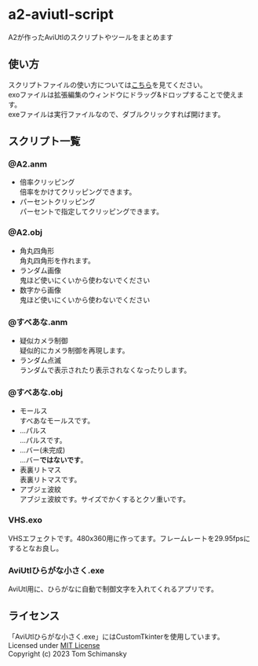 # a2-aviutl-script
 A2が作ったAviUtlのスクリプトやツールをまとめます
## 使い方
スクリプトファイルの使い方については[こちら](https://scrapbox.io/aviutl/スクリプトの導入方法)を見てください。<br>
exoファイルは拡張編集のウィンドウにドラッグ&ドロップすることで使えます。<br>
exeファイルは実行ファイルなので、ダブルクリックすれば開けます。
## スクリプト一覧
### @A2.anm
- 倍率クリッピング<br>
  倍率をかけてクリッピングできます。
- パーセントクリッピング<br>
  パーセントで指定してクリッピングできます。
### @A2.obj
- 角丸四角形<br>
  角丸四角形を作れます。
- ランダム画像<br>
  鬼ほど使いにくいから使わないでください
- 数字から画像<br>
  鬼ほど使いにくいから使わないでください
### @すべあな.anm
- 疑似カメラ制御<br>
  疑似的にカメラ制御を再現します。
- ランダム点滅<br>
  ランダムで表示されたり表示されなくなったりします。
### @すべあな.obj
- モールス<br>
  すべあなモールスです。
- ...パルス<br>
  ...パルスです。
- ...バー(未完成)<br>
  ...バー**ではないです**。
- 表裏リトマス<br>
  表裏リトマスです。
- アブジェ波紋<br>
  アブジェ波紋です。サイズでかくするとクソ重いです。
### VHS.exo
VHSエフェクトです。480x360用に作ってます。フレームレートを29.95fpsにするとなお良し。
### AviUtlひらがな小さく.exe
AviUtl用に、ひらがなに自動で制御文字を入れてくれるアプリです。

## ライセンス
「AviUtlひらがな小さく.exe」にはCustomTkinterを使用しています。<br>
Licensed under [MIT License](<https://github.com/TomSchimansky/CustomTkinter/blob/master/LICENSE>)<br>
Copyright (c) 2023 Tom Schimansky
